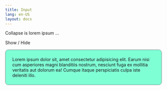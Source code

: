 ```yaml
---
title: Input
lang: en-US
layout: docs
---
```


<script setup lang="ts">
import { ref }  from "vue"
import { ACollapse, AButton } from '../../src/'

const opened = ref(false);

</script>

<style>
  .my-p {
    border: 1px solid gray;
    padding: 22px;
    border-radius: 10px;
    background-color: #7fffd4;
  }
</style>

<div>
  <p> Collapse is lorem ipsum ... </p>
  <AButton @click="opened = !opened">Show / Hide</AButton>
  <ACollapse :open="opened">
    <p class="my-p">
      Lorem ipsum dolor sit, amet consectetur adipisicing elit. Earum nisi cum
      asperiores magni blanditiis nostrum, nesciunt fuga ex mollitia veritatis
      aut dolorum ea! Cumque itaque perspiciatis culpa iste deleniti illo.
    </p>
  </ACollapse>
</div>
